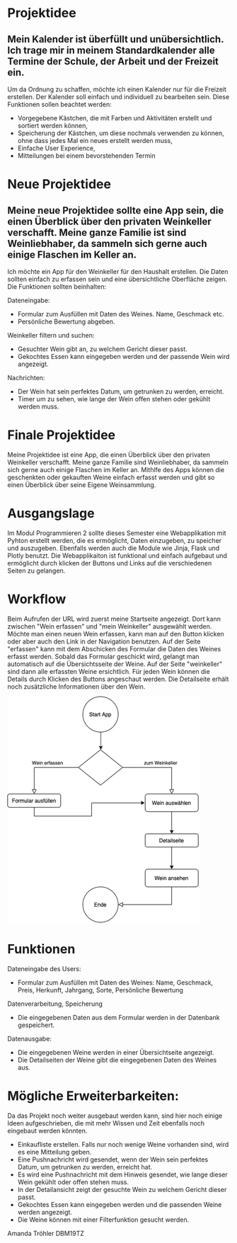 # Projektidee 

## Mein Kalender ist überfüllt und unübersichtlich. Ich trage mir in meinem Standardkalender alle Termine der Schule, der Arbeit und der Freizeit ein. 

Um da Ordnung zu schaffen, möchte ich einen Kalender nur für die Freizeit erstellen. Der Kalender soll einfach und individuell zu bearbeiten sein. Diese Funktionen sollen beachtet werden:

- Vorgegebene Kästchen, die mit Farben und Aktivitäten erstellt und sortiert werden können,
- Speicherung der Kästchen, um diese nochmals verwenden zu können, ohne dass jedes Mal ein neues erstellt werden muss,
- Einfache User Experience, 
- Mitteilungen bei einem bevorstehenden Termin




# Neue Projektidee

## Meine neue Projektidee sollte eine App sein, die einen Überblick über den privaten Weinkeller verschafft. Meine ganze Familie ist sind Weinliebhaber, da sammeln sich gerne auch einige Flaschen im Keller an. 

Ich möchte ein App für den Weinkeller für den Haushalt erstellen. Die Daten sollten einfach zu erfassen sein und eine übersichtliche Oberfläche zeigen. Die Funktionen sollten beinhalten:

Dateneingabe:
-	Formular zum Ausfüllen mit Daten des Weines. Name, Geschmack etc.
-	Persönliche Bewertung abgeben.

Weinkeller filtern und suchen:
-	Gesuchter Wein gibt an, zu welchem Gericht dieser passt.
-	Gekochtes Essen kann eingegeben werden und der passende Wein wird angezeigt. 

Nachrichten:
-	Der Wein hat sein perfektes Datum, um getrunken zu werden, erreicht. 
-	Timer um zu sehen, wie lange der Wein offen stehen oder gekühlt werden muss.



# Finale Projektidee 
Meine Projektidee ist eine App, die einen Überblick über den privaten Weinkeller verschafft. Meine ganze Familie sind Weinliebhaber, da sammeln sich gerne auch einige Flaschen im Keller an. 
Mithlfe des Apps können die geschenkten oder gekauften Weine einfach erfasst werden und gibt so einen Überblick über seine Eigene Weinsammlung.

# Ausgangslage
Im Modul Programmieren 2 sollte dieses Semester eine Webapplikation mit Pyhton erstellt werden, die es ermöglicht, Daten einzugeben, zu speicher und auszugeben. Ebenfalls werden auch die Module wie Jinja, Flask und Plotly benutzt.
Die Webapplikaiton ist funktional und einfach aufgebaut und ermöglicht durch klicken der Buttons und Links auf die verschiedenen Seiten zu gelangen.

# Workflow
Beim Aufrufen der URL wird zuerst meine Startseite angezeigt. Dort kann zwischen "Wein erfassen" und "mein Weinkeller" ausgewählt werden.
Möchte man einen neuen Wein erfassen, kann man auf den Button klicken oder aber auch den Link in der Navigation benutzen.
Auf der Seite "erfassen" kann mit dem Abschicken des Formular die Daten des Weines erfasst werden. Sobald das Formular geschickt wird, gelangt man automatisch auf die Übersichtsseite der Weine.
Auf der Seite "weinkeller" sind dann alle erfassten Weine ersichtlich. Für jeden Wein können die Details durch Klicken des Buttons angeschaut werden.
Die Detailseite erhält noch zusätzliche Informationen über den Wein.

<img src="Flowchart.png">

# Funktionen
Dateneingabe des Users:
-	Formular zum Ausfüllen mit Daten des Weines: Name, Geschmack, Preis, Herkunft, Jahrgang, Sorte, Persönliche Bewertung

Datenverarbeitung, Speicherung
-   Die eingegebenen Daten aus dem Formular werden in der Datenbank gespeichert.

Datenausgabe:
-   Die eingegebenen Weine werden in einer Übersichtseite angezeigt. 
-   Die Detailseiten der Weine gibt die eingegebenen Daten des Weines aus.

# Mögliche Erweiterbarkeiten:

Da das Projekt noch weiter ausgebaut werden kann, sind hier noch einige Ideen aufgeschrieben, die mit mehr Wissen und Zeit ebenfalls noch eingebaut werden könnten.
-   Einkaufliste erstellen. Falls nur noch wenige Weine vorhanden sind, wird es eine Mitteilung geben.
-   Eine Pushnachricht wird gesendet, wenn der Wein sein perfektes Datum, um getrunken zu werden, erreicht hat. 
-	Es wird eine Pushnachricht mit dem Hinweis gesendet, wie lange dieser Wein gekühlt oder offen stehen muss.
-	In der Detailansicht zeigt der gesuchte Wein zu welchem Gericht dieser passt.
-	Gekochtes Essen kann eingegeben werden und die passenden Weine werden angezeigt.
-   Die Weine können mit einer Filterfunktion gesucht werden.



Amanda Tröhler 
DBM19TZ